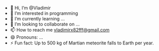 - 👋 Hi, I’m @Vladimir
- 👀 I’m interested in programming
- 🌱 I’m currently learning ...
- 💞️ I’m looking to collaborate on ...
- 📫 How to reach me vladimirx82fff@gmail.com
- 😄 Pronouns: ...
- ⚡ Fun fact: Up to 500 kg of Martian meteorite falls to Earth per year.

<!---
VladimirSiX/VladimirSiX is a ✨ special ✨ repository because its `README.md` (this file) appears on your GitHub profile.
You can click the Preview link to take a look at your changes.
--->
